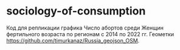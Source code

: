 # sociology-of-consumption
Код для репликации графика Число абортов среди Женщин фертильного возраста по регионам с 2014 по 2022 гг.
Геометки https://github.com/timurkanaz/Russia_geojson_OSM.
